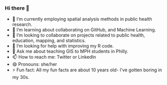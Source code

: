 ### Hi there 👋
- 🔭 I’m currently employing spatial analysis methods in public health research.
- 🌱 I’m learning about collaborating on GitHub, and Machine Learning. 
- 👯 I’m looking to collaborate on projects related to public health, education, mapping, and statistics.
- 🤔 I’m looking for help with improving my R code. 
- 💬 Ask me about teaching GIS to MPH students in Philly. 
- 📫 How to reach me: Twitter or LinkedIn 
- 😄 Pronouns: she/her
- ⚡ Fun fact: All my fun facts are about 10 years old- I've gotten boring in my 30s.

<!--
**tesla-dubois/tesla-dubois** is a ✨ _special_ ✨ repository because its `README.md` (this file) appears on your GitHub profile.

Here are some ideas to get you started:

- 🔭 I’m currently employing spatial analysis methods in public health research.
- 🌱 I’m learning about collaborating on GitHub, Remote Sensing and Machine Learning. 
- 👯 I’m looking to collaborate on projects related to public health, education, mapping, and statistics.
- 🤔 I’m looking for help implementing best practices for reproducible research. 
- 💬 Ask me about teaching GIS to MPH students in Philly. 
- 📫 How to reach me: Twitter or LinkedIn 
- 😄 Pronouns: she/her
- ⚡ Fun fact: All my fun facts are about 10 years old- I've gotten boring in my 30s. 
-->
